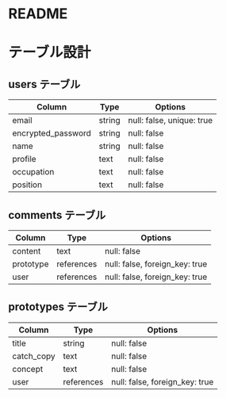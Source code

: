 # README

# テーブル設計

## users テーブル

| Column             | Type   | Options     |
| ------------------ | ------ | ----------- |
| email              | string | null: false, unique: true |
| encrypted_password | string | null: false |
| name               | string | null: false |
| profile            | text   | null: false |
| occupation         | text   | null: false |
| position           | text   | null: false |

## comments テーブル

| Column    | Type         | Options                        |
| ------    | ------       | -----------                    |
| content   | text         | null: false                    |
| prototype | references   | null: false, foreign_key: true |
| user      | references   | null: false, foreign_key: true |

## prototypes テーブル

| Column     | Type       | Options                        |
| ------     | ---------- | ------------------------------ |
| title      | string     | null: false |
| catch_copy | text       | null: false |
| concept    | text       | null: false |
| user       | references | null: false, foreign_key: true |

